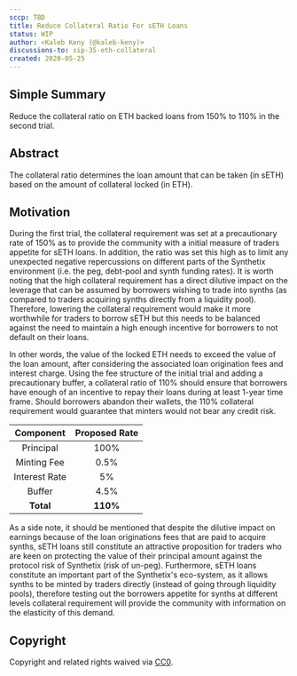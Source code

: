```yaml
---
sccp: TBD
title: Reduce Collateral Ratio For sETH Loans
status: WIP
author: <Kaleb Keny (@kaleb-keny)>
discussions-to: sip-35-eth-collateral 
created: 2020-05-25
---
```


## Simple Summary
<!--"If you can't explain it simply, you don't understand it well enough." Provide a simplified and layman-accessible explanation of the SCCP.-->
Reduce the collateral ratio on ETH backed loans from 150% to 110% in the second trial.

## Abstract
<!--A short (~200 word) description of the variable change proposed.-->
The collateral ratio determines the loan amount that can be taken (in sETH) based on the amount of collateral locked (in ETH).

## Motivation
<!--The motivation is critical for SCCPs that want to update variables within Synthetix. It should clearly explain why the existing variable is not incentive aligned. SCCP submissions without sufficient motivation may be rejected outright.-->

During the first trial, the collateral requirement was set at a precautionary rate of 150% as to provide the community with a initial measure of traders appetite for sETH loans. In addition, the ratio was set this high as to limit any unexpected negative repercussions on different parts of the Synthetix environment (i.e. the peg, debt-pool and synth funding rates). It is worth noting that the high collateral requirement has a direct dilutive impact on the leverage that can be assumed by borrowers wishing to trade into synths (as compared to traders acquiring synths directly from a liquidity pool). Therefore, lowering the collateral requirement would make it more worthwhile for traders to borrow sETH but this needs to be balanced against the need to maintain a high enough incentive for borrowers to not default on their loans. 

In other words, the value of the locked ETH needs to exceed the value of the loan amount, after considering the associated loan origination fees and interest charge. Using the fee structure of the initial trial and adding a precautionary buffer, a collateral ratio of 110% should ensure that borrowers have enough of an incentive to repay their loans during at least 1-year time frame. Should borrowers abandon their wallets, the 110% collateral requirement would guarantee that minters would not bear any credit risk.

| Component | Proposed Rate |
| :-------------: | :-------------: |
| Principal | 100% |
| Minting Fee  | 0.5% |
| Interest Rate | 5% |
| Buffer | 4.5% |
| **Total** | **110%** |

As a side note, it should be mentioned that despite the dilutive impact on earnings because of the loan originations fees that are paid to acquire synths, sETH loans still constitute an attractive proposition for traders who are keen on protecting the value of their principal amount against the protocol risk of Synthetix (risk of un-peg). Furthermore, sETH loans constitute an important part of the Synthetix's eco-system, as it allows synths to be minted by traders directly (instead of going through liquidity pools), therefore testing out the borrowers appetite for synths at different levels collateral requirement will provide the community with information on the elasticity of this demand.

## Copyright
Copyright and related rights waived via [CC0](https://creativecommons.org/publicdomain/zero/1.0/).
